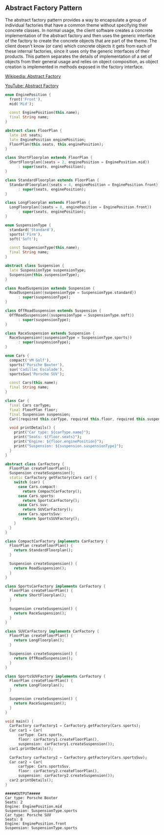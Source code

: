 ## Abstract Factory Pattern
The abstract factory pattern provides a way to encapsulate a group of individual factories that have a common theme without specifying their concrete classes. In normal usage, the client software creates a concrete implementation of the abstract factory and then uses the generic interface of the factory to create the concrete objects that are part of the theme. The client doesn't know (or care) which concrete objects it gets from each of these internal factories, since it uses only the generic interfaces of their products. This pattern separates the details of implementation of a set of objects from their general usage and relies on object composition, as object creation is implemented in methods exposed in the factory interface.

[Wikipedia: Abstract Factory](https://en.wikipedia.org/wiki/Abstract_factory_pattern)

[YouTube: Abstract Factory](https://www.youtube.com/watch?v=v-GiuMmsXj4&list=PLrhzvIcii6GNjpARdnO4ueTUAVR9eMBpc&index=5&ab_channel=ChristopherOkhravi)

``` dart
enum EnginePosition {
  front('Front'),
  mid('Mid');

  const EnginePosition(this.name);
  final String name;
}

abstract class FloorPlan {
  late int seats;
  late EnginePosition enginePosition;
  FloorPlan(this.seats, this.enginePosition);
}

class ShortFloorplan extends FloorPlan {
  ShortFloorplan({seats = 2, enginePosition = EnginePosition.mid})
      : super(seats, enginePosition);
}

class StandardFloorplan extends FloorPlan {
  StandardFloorplan({seats = 4, enginePosition = EnginePosition.front})
      : super(seats, enginePosition);
}

class LongFloorplan extends FloorPlan {
  LongFloorplan({seats = 8, enginePosition = EnginePosition.front})
      : super(seats, enginePosition);
}

enum SuspensionType {
  standard('Standard'),
  sports('Firm'),
  soft('Soft');

  const SuspensionType(this.name);
  final String name;
}

abstract class Suspension {
  late SuspensionType suspensionType;
  Suspension(this.suspensionType);
}

class RoadSuspension extends Suspension {
  RoadSuspension({suspensionType = SuspensionType.standard})
      : super(suspensionType);
}

class OffRoadSuspension extends Suspension {
  OffRoadSuspension({suspensionType = SuspensionType.soft})
      : super(suspensionType);
}

class RaceSuspension extends Suspension {
  RaceSuspension({suspensionType = SuspensionType.sports})
      : super(suspensionType);
}

enum Cars {
  compact('VM Golf'),
  sports('Porsche Boxter'),
  suv('Cadillac Escalade'),
  sportsSuv('Porsche SUV');

  const Cars(this.name);
  final String name;
}

class Car {
  final Cars carType;
  final FloorPlan floor;
  final Suspension suspension;
  Car({required this.carType, required this.floor, required this.suspension});

  void printDetails() {
    print("Car type: ${carType.name}");
    print("Seats: ${floor.seats}");
    print("Engine: ${floor.enginePosition}");
    print("Suspension: ${suspension.suspensionType}");
  }
}

abstract class CarFactory {
  FloorPlan createFloorPlan();
  Suspension createSuspension();
  static CarFactory getFactory(Cars car) {
    switch (car) {
      case Cars.compact:
        return CompactCarFactory();
      case Cars.sports:
        return SportsCarFactory();
      case Cars.suv:
        return SUVCarFactory();
      case Cars.sportsSuv:
        return SportsSUVFactory();
    }
  }
}

class CompactCarFactory implements CarFactory {
  FloorPlan createFloorPlan() {
    return StandardFloorplan();
  }

  Suspension createSuspension() {
    return RoadSuspension();
  }
}

class SportsCarFactory implements CarFactory {
  FloorPlan createFloorPlan() {
    return ShortFloorplan();
  }

  Suspension createSuspension() {
    return RaceSuspension();
  }
}

class SUVCarFactory implements CarFactory {
  FloorPlan createFloorPlan() {
    return LongFloorplan();
  }

  Suspension createSuspension() {
    return OffRoadSuspension();
  }
}

class SportsSUVFactory implements CarFactory {
  FloorPlan createFloorPlan() {
    return LongFloorplan();
  }

  Suspension createSuspension() {
    return RaceSuspension();
  }
}

void main() {
  CarFactory carFactory1 = CarFactory.getFactory(Cars.sports);
  Car car1 = Car(
      carType: Cars.sports,
      floor: carFactory1.createFloorPlan(),
      suspension: carFactory1.createSuspension());
  car1.printDetails();

  CarFactory carFactory2 = CarFactory.getFactory(Cars.sportsSuv);
  Car car2 = Car(
      carType: Cars.sportsSuv,
      floor: carFactory2.createFloorPlan(),
      suspension: carFactory2.createSuspension());
  car2.printDetails();
}
```

```
#####OUTPUT#####
Car type: Porsche Boxter
Seats: 2
Engine: EnginePosition.mid
Suspension: SuspensionType.sports
Car type: Porsche SUV
Seats: 8
Engine: EnginePosition.front
Suspension: SuspensionType.sports
```

